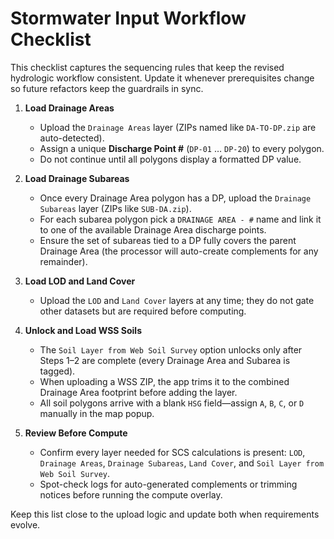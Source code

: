 # Stormwater Input Workflow Checklist

This checklist captures the sequencing rules that keep the revised hydrologic workflow consistent. Update it whenever prerequisites change so future refactors keep the guardrails in sync.

1. **Load Drainage Areas**
   - Upload the `Drainage Areas` layer (ZIPs named like `DA-TO-DP.zip` are auto-detected).
   - Assign a unique **Discharge Point #** (`DP-01` … `DP-20`) to every polygon.
   - Do not continue until all polygons display a formatted DP value.

2. **Load Drainage Subareas**
   - Once every Drainage Area polygon has a DP, upload the `Drainage Subareas` layer (ZIPs like `SUB-DA.zip`).
   - For each subarea polygon pick a `DRAINAGE AREA - #` name and link it to one of the available Drainage Area discharge points.
   - Ensure the set of subareas tied to a DP fully covers the parent Drainage Area (the processor will auto-create complements for any remainder).

3. **Load LOD and Land Cover**
   - Upload the `LOD` and `Land Cover` layers at any time; they do not gate other datasets but are required before computing.

4. **Unlock and Load WSS Soils**
   - The `Soil Layer from Web Soil Survey` option unlocks only after Steps 1–2 are complete (every Drainage Area and Subarea is tagged).
   - When uploading a WSS ZIP, the app trims it to the combined Drainage Area footprint before adding the layer.
   - All soil polygons arrive with a blank `HSG` field—assign `A`, `B`, `C`, or `D` manually in the map popup.

5. **Review Before Compute**
   - Confirm every layer needed for SCS calculations is present: `LOD`, `Drainage Areas`, `Drainage Subareas`, `Land Cover`, and `Soil Layer from Web Soil Survey`.
   - Spot-check logs for auto-generated complements or trimming notices before running the compute overlay.

Keep this list close to the upload logic and update both when requirements evolve.
